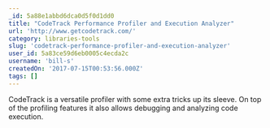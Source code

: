 ```yaml
---
_id: 5a88e1abbd6dca0d5f0d1dd0
title: "CodeTrack Performance Profiler and Execution Analyzer"
url: 'http://www.getcodetrack.com/'
category: libraries-tools
slug: 'codetrack-performance-profiler-and-execution-analyzer'
user_id: 5a83ce59d6eb0005c4ecda2c
username: 'bill-s'
createdOn: '2017-07-15T00:53:56.000Z'
tags: []
---
```


CodeTrack is a versatile profiler with some extra tricks up its sleeve.
On top of the profiling features it also allows debugging and analyzing code execution. 
